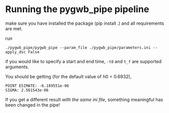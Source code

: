 # Running the pygwb_pipe pipeline

make sure you have installed the package (pip install .) and all requirements are met.

run

```
./pygwb_pipe/pygwb_pipe --param_file ./pygwb_pipe/parameters.ini --apply_dsc False
```
if you would like to specify a start and end time, `-t0` and `t_f` are supported arguments.

You should be getting (for the default value of h0 = 0.6932),

```
POINT ESIMATE: -6.189551e-06
SIGMA: 2.561543e-06
```

If you get a different result *with the same ini file*, something meaningful has been changed in the pipe! 
